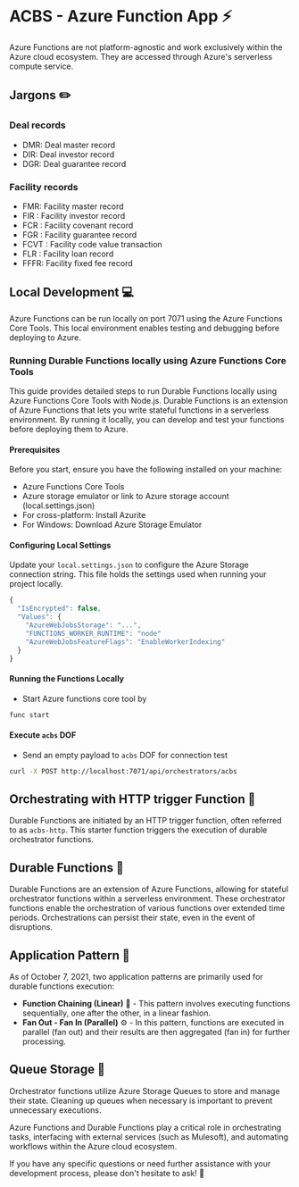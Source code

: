 # ACBS - Azure Function App ⚡️

Azure Functions are not platform-agnostic and work exclusively within the Azure cloud ecosystem.
They are accessed through Azure's serverless compute service.

## Jargons ✏️

### Deal records

- DMR: Deal master record
- DIR: Deal investor record
- DGR: Deal guarantee record

### Facility records

- FMR: Facility master record
- FIR : Facility investor record
- FCR : Facility covenant record
- FGR : Facility guarantee record
- FCVT : Facility code value transaction
- FLR : Facility loan record
- FFFR: Facility fixed fee record

## Local Development :computer:

Azure Functions can be run locally on port 7071 using the Azure Functions Core Tools. This local environment enables testing and debugging before deploying to Azure.

### Running Durable Functions locally using Azure Functions Core Tools

This guide provides detailed steps to run Durable Functions locally using Azure Functions Core Tools with Node.js.
Durable Functions is an extension of Azure Functions that lets you write stateful functions in a serverless environment.
By running it locally, you can develop and test your functions before deploying them to Azure.

#### Prerequisites

Before you start, ensure you have the following installed on your machine:

- Azure Functions Core Tools
- Azure storage emulator or link to Azure storage account (local.settings.json)
- For cross-platform: Install Azurite
- For Windows: Download Azure Storage Emulator

#### Configuring Local Settings

Update your `local.settings.json` to configure the Azure Storage connection string.
This file holds the settings used when running your project locally.

```javascript
{
  "IsEncrypted": false,
  "Values": {
    "AzureWebJobsStorage": "...",
    "FUNCTIONS_WORKER_RUNTIME": "node"
    "AzureWebJobsFeatureFlags": "EnableWorkerIndexing"
  }
}
```

#### Running the Functions Locally

- Start Azure functions core tool by

```bash
func start
```

#### Execute `acbs` DOF

- Send an empty payload to `acbs` DOF for connection test

```bash
curl -X POST http://localhost:7071/api/orchestrators/acbs
```

## Orchestrating with HTTP trigger Function :electric_plug:

Durable Functions are initiated by an HTTP trigger function, often referred to as `acbs-http`. This starter function triggers the execution of durable orchestrator functions.

## Durable Functions 🔄

Durable Functions are an extension of Azure Functions, allowing for stateful orchestrator functions within a serverless environment.
These orchestrator functions enable the orchestration of various functions over extended time periods.
Orchestrations can persist their state, even in the event of disruptions.

## Application Pattern :rocket:

As of October 7, 2021, two application patterns are primarily used for durable functions execution:

- **Function Chaining (Linear)** 🔄 - This pattern involves executing functions sequentially, one after the other, in a linear fashion.
- **Fan Out - Fan In (Parallel)** ⚙️ - In this pattern, functions are executed in parallel (fan out) and their results are then aggregated (fan in) for further processing.

## Queue Storage :file_folder:

Orchestrator functions utilize Azure Storage Queues to store and manage their state. Cleaning up queues when necessary is important to prevent unnecessary executions.

Azure Functions and Durable Functions play a critical role in orchestrating tasks, interfacing with external services (such as Mulesoft), and automating workflows within the Azure cloud ecosystem.

If you have any specific questions or need further assistance with your development process, please don't hesitate to ask! :memo:
